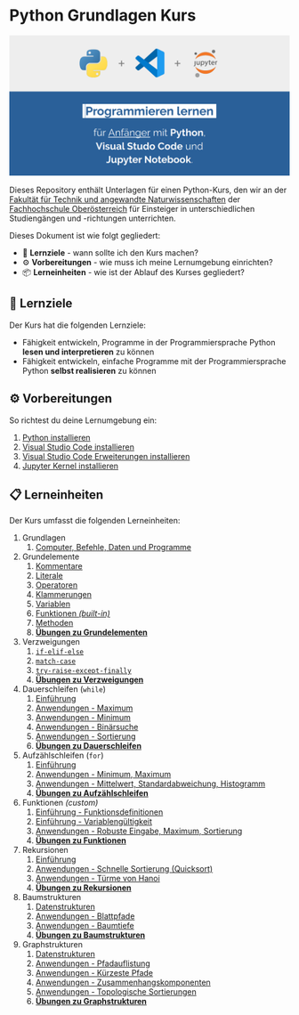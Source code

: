 # **Python** Grundlagen Kurs

![Vorschaubild](./Grafiken/LibreOffice/Vorschaubild.png)

Dieses Repository enthält Unterlagen für einen Python-Kurs, den wir an der [Fakultät für Technik und angewandte Naturwissenschaften](https://www.fh-ooe.at/campus-wels/) der [Fachhochschule Oberösterreich](https://www.fh-ooe.at) für Einsteiger in unterschiedlichen Studiengängen und -richtungen unterrichten.

Dieses Dokument ist wie folgt gegliedert:

- 🎯 **Lernziele** - wann sollte ich den Kurs machen?
- ⚙️ **Vorbereitungen** - wie muss ich meine Lernumgebung einrichten?
- 📦 **Lerneinheiten** - wie ist der Ablauf des Kurses gegliedert?

## 🎯 Lernziele

Der Kurs hat die folgenden Lernziele:

- Fähigkeit entwickeln, Programme in der Programmiersprache Python **lesen und interpretieren** zu können
- Fähigkeit entwickeln, einfache Programme mit der Programmiersprache Python **selbst realisieren** zu können

## ⚙️ Vorbereitungen

So richtest du deine Lernumgebung ein:

1. [Python installieren](./Vorbereitungen/01_Python/README.md)
1. [Visual Studio Code installieren](./Vorbereitungen/02_Visual_Studio_Code/README.md)
1. [Visual Studio Code Erweiterungen installieren](./Vorbereitungen/03_Visual_Studio_Code_Erweiterungen/README.md)
1. [Jupyter Kernel installieren](./Vorbereitungen/04_Jupyter_Kernel/README.md)

## 📋 Lerneinheiten

Der Kurs umfasst die folgenden Lerneinheiten:

1. Grundlagen
   1. [Computer, Befehle, Daten und Programme](./Lerneinheiten/01_Computer/README.ipynb)
1. Grundelemente
   1. [Kommentare](./Lerneinheiten/02_Grundlagen/01_Kommentare.ipynb)
   1. [Literale](./Lerneinheiten/02_Grundlagen/02_Literale.ipynb)
   1. [Operatoren](./Lerneinheiten/02_Grundlagen/03_Operatoren.ipynb)
   1. [Klammerungen](./Lerneinheiten/02_Grundlagen/04_Klammerungen.ipynb)
   1. [Variablen](./Lerneinheiten/02_Grundlagen/05_Variablen.ipynb)
   1. [Funktionen *(built-in)*](./Lerneinheiten/02_Grundlagen/06_Funktionen.ipynb)
   1. [Methoden](./Lerneinheiten/02_Grundlagen/07_Methoden.ipynb)
   1. [**Übungen zu Grundelementen**](./Lerneinheiten/10_Übungen/02_Grundelemente.ipynb)
1. Verzweigungen
   1. [`if-elif-else`](./Lerneinheiten/03_Verzweigungen/01_if-elif-else.ipynb)
   1. [`match-case`](./Lerneinheiten/03_Verzweigungen/02_match-case.ipynb)
   1. [`try-raise-except-finally`](./Lerneinheiten/03_Verzweigungen/03_try-raise-except-finally.ipynb)
   1. [**Übungen zu Verzweigungen**](./Lerneinheiten/10_Übungen/03_Verzweigungen.ipynb)
1. Dauerschleifen (`while`)
   1. [Einführung](./Lerneinheiten/04_Dauerschleifen/01_Einführung.ipynb)
   1. [Anwendungen - Maximum](./Lerneinheiten/04_Dauerschleifen/02_Maximum.ipynb)
   1. [Anwendungen - Minimum](./Lerneinheiten/04_Dauerschleifen/03_Minimum.ipynb)
   1. [Anwendungen - Binärsuche](./Lerneinheiten/04_Dauerschleifen/04_Binärsuche.ipynb)
   1. [Anwendungen - Sortierung](./Lerneinheiten/04_Dauerschleifen/05_Sortierung.ipynb)
   1. [**Übungen zu Dauerschleifen**](./Lerneinheiten/10_Übungen/01_Dauerschleifen.ipynb)
1. Aufzählschleifen (`for`)
   1. [Einführung](./Lerneinheiten/05_Aufzählschleifen/01_Einführung.ipynb)
   1. [Anwendungen - Minimum, Maximum](./Lerneinheiten/05_Aufzählschleifen/02_Extremum.ipynb)
   1. [Anwendungen - Mittelwert, Standardabweichung, Histogramm](./Lerneinheiten/05_Aufzählschleifen/03_Statistik.ipynb)
   1. [**Übungen zu Aufzählschleifen**](./Lerneinheiten/10_Übungen/02_Aufzählschleifen.ipynb)
1. Funktionen *(custom)*
   1. [Einführung - Funktionsdefinitionen](./Lerneinheiten/06_Funktionen/01_Einführung.ipynb)
   1. [Einführung - Variablengültigkeit](./Lerneinheiten/06_Funktionen/02_Variablengültigkeit.ipynb)
   1. [Anwendungen - Robuste Eingabe, Maximum, Sortierung](./Lerneinheiten/06_Funktionen/03_Anwendungen.ipynb)
   1. [**Übungen zu Funktionen**](./Lerneinheiten/10_Übungen/03_Funktionen.ipynb)
1. Rekursionen
   1. [Einführung](./Lerneinheiten/07_Rekursionen/01_Einführung.ipynb)
   1. [Anwendungen - Schnelle Sortierung (Quicksort)](./Lerneinheiten/07_Rekursionen/02_Quicksort.ipynb)
   1. [Anwendungen - Türme von Hanoi](./Lerneinheiten/07_Rekursionen/03_Hanoi.ipynb)
   1. [**Übungen zu Rekursionen**](./Lerneinheiten/10_Übungen/04_Rekursionen.ipynb)
1. Baumstrukturen
   1. [Datenstrukturen](./Lerneinheiten/08_Bäume/01_Datenstrukturen.ipynb)
   1. [Anwendungen - Blattpfade](./Lerneinheiten/08_Bäume/02_Blattpfade.ipynb)
   1. [Anwendungen - Baumtiefe](./Lerneinheiten/08_Bäume/03_Baumtiefe.ipynb)
   1. [**Übungen zu Baumstrukturen**](./Lerneinheiten/10_Übungen/05_Baumstrukturen.ipynb)
1. Graphstrukturen
   1. [Datenstrukturen](./Lerneinheiten/09_Graphen/01_Datenstrukturen.ipynb)
   1. [Anwendungen - Pfadauflistung](./Lerneinheiten/09_Graphen/02_Pfadauflistung.ipynb)
   1. [Anwendungen - Kürzeste Pfade](./Lerneinheiten/09_Graphen/03_Kürzeste_Pfade.ipynb)
   1. [Anwendungen - Zusammenhangskomponenten](./Lerneinheiten/09_Graphen/04_Zusammenhangskomponenten.ipynb)
   1. [Anwendungen - Topologische Sortierungen](./Lerneinheiten/09_Graphen/05_Topologische_Sortierung.ipynb)
   1. [**Übungen zu Graphstrukturen**](./Lerneinheiten/10_Übungen/09_Graphstrukturen.ipynb)